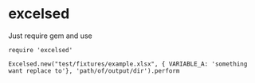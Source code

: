 # excelsed
Just require gem and use

```
require 'excelsed'

Excelsed.new("test/fixtures/example.xlsx", { VARIABLE_A: 'something want replace to'}, 'path/of/output/dir').perform
```
